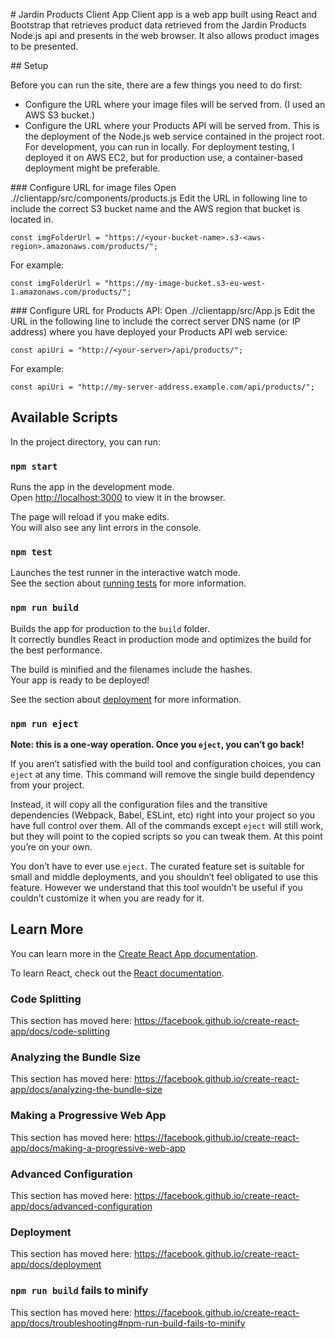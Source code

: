 # Jardin Products Client App
Client app is a web app built using React and Bootstrap that retrieves product data retrieved from the Jardin Products Node.js api and presents in the web browser.   It also allows product images to be presented. 

## Setup

Before you can run the site, there are a few things you need to do first:
- Configure the URL where your image files will be served from.  (I used an AWS S3 bucket.)
- Configure the URL where your Products API will be served from.  This is the deployment of the Node.js web service contained in the project root.  For development, you can run in locally. For deployment testing, I deployed it on AWS EC2, but for production use, a container-based deployment might be preferable. 

### Configure URL for image files
Open ./<your project folder>/clientapp/src/components/products.js
Edit the URL in following line to include the correct S3 bucket name and the AWS region that bucket is located in.

```
const imgFolderUrl = "https://<your-bucket-name>.s3-<aws-region>.amazonaws.com/products/";
```
For example:
```
const imgFolderUrl = "https://my-image-bucket.s3-eu-west-1.amazonaws.com/products/";
```

### Configure URL for Products API:
Open ./<your project folder>/clientapp/src/App.js
Edit the URL in the following line to include the correct server DNS name (or IP address) where you have deployed your Products API web service:
```
const apiUri = "http://<your-server>/api/products/";
```
For example:
```
const apiUri = "http://my-server-address.example.com/api/products/";
```
## Available Scripts

In the project directory, you can run:

### `npm start`

Runs the app in the development mode.<br>
Open [http://localhost:3000](http://localhost:3000) to view it in the browser.

The page will reload if you make edits.<br>
You will also see any lint errors in the console.

### `npm test`

Launches the test runner in the interactive watch mode.<br>
See the section about [running tests](https://facebook.github.io/create-react-app/docs/running-tests) for more information.

### `npm run build`

Builds the app for production to the `build` folder.<br>
It correctly bundles React in production mode and optimizes the build for the best performance.

The build is minified and the filenames include the hashes.<br>
Your app is ready to be deployed!

See the section about [deployment](https://facebook.github.io/create-react-app/docs/deployment) for more information.

### `npm run eject`

**Note: this is a one-way operation. Once you `eject`, you can’t go back!**

If you aren’t satisfied with the build tool and configuration choices, you can `eject` at any time. This command will remove the single build dependency from your project.

Instead, it will copy all the configuration files and the transitive dependencies (Webpack, Babel, ESLint, etc) right into your project so you have full control over them. All of the commands except `eject` will still work, but they will point to the copied scripts so you can tweak them. At this point you’re on your own.

You don’t have to ever use `eject`. The curated feature set is suitable for small and middle deployments, and you shouldn’t feel obligated to use this feature. However we understand that this tool wouldn’t be useful if you couldn’t customize it when you are ready for it.

## Learn More

You can learn more in the [Create React App documentation](https://facebook.github.io/create-react-app/docs/getting-started).

To learn React, check out the [React documentation](https://reactjs.org/).

### Code Splitting

This section has moved here: https://facebook.github.io/create-react-app/docs/code-splitting

### Analyzing the Bundle Size

This section has moved here: https://facebook.github.io/create-react-app/docs/analyzing-the-bundle-size

### Making a Progressive Web App

This section has moved here: https://facebook.github.io/create-react-app/docs/making-a-progressive-web-app

### Advanced Configuration

This section has moved here: https://facebook.github.io/create-react-app/docs/advanced-configuration

### Deployment

This section has moved here: https://facebook.github.io/create-react-app/docs/deployment

### `npm run build` fails to minify

This section has moved here: https://facebook.github.io/create-react-app/docs/troubleshooting#npm-run-build-fails-to-minify
